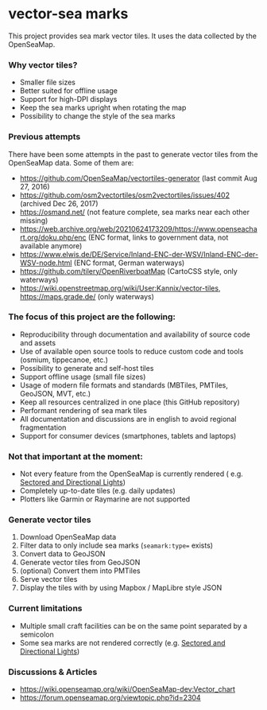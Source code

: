 # vector-sea marks

This project provides sea mark vector tiles. It uses the data collected by the
OpenSeaMap.

### Why vector tiles?

- Smaller file sizes
- Better suited for offline usage
- Support for high-DPI displays
- Keep the sea marks upright when rotating the map
- Possibility to change the style of the sea marks

### Previous attempts

There have been some attempts in the past to generate vector tiles from the
OpenSeaMap data. Some of them are:

- https://github.com/OpenSeaMap/vectortiles-generator (last commit Aug 27, 2016)
- https://github.com/osm2vectortiles/osm2vectortiles/issues/402 (archived Dec
  26, 2017)
- https://osmand.net/ (not feature complete, sea marks near each other missing)
- https://web.archive.org/web/20210624173209/https://www.openseachart.org/doku.php/enc (ENC format, links to government data, not available anymore)
- https://www.elwis.de/DE/Service/Inland-ENC-der-WSV/Inland-ENC-der-WSV-node.html (ENC format, German waterways)
- https://github.com/tilery/OpenRiverboatMap (CartoCSS style, only waterways)
- https://wiki.openstreetmap.org/wiki/User:Kannix/vector-tiles, https://maps.grade.de/ (only waterways)

### The focus of this project are the following:

- Reproducibility through documentation and availability of source code and
  assets
- Use of available open source tools to reduce custom code and tools (osmium, tippecanoe, etc.)
- Possibility to generate and self-host tiles
- Support offline usage (small file sizes)
- Usage of modern file formats and standards (MBTiles, PMTiles, GeoJSON,
  MVT, etc.)
- Keep all resources centralized in one place (this GitHub repository)
- Performant rendering of sea mark tiles
- All documentation and discussions are in english to avoid regional
  fragmentation
- Support for consumer devices (smartphones, tablets and laptops)

### Not that important at the moment:

- Not every feature from the OpenSeaMap is currently rendered (
  e.g. [Sectored and Directional Lights](https://wiki.openstreetmap.org/wiki/Seamarks/Sectored_and_Directional_Lights))
- Completely up-to-date tiles (e.g. daily updates)
- Plotters like Garmin or Raymarine are not supported

### Generate vector tiles

1. Download OpenSeaMap data
2. Filter data to only include sea marks (`seamark:type=` exists)
3. Convert data to GeoJSON
4. Generate vector tiles from GeoJSON
5. (optional) Convert them into PMTiles
6. Serve vector tiles
7. Display the tiles with by using Mapbox / MapLibre style JSON

### Current limitations

- Multiple small craft facilities can be on the same point separated by a semicolon
- Some sea marks are not rendered correctly (e.g. [Sectored and Directional Lights](https://wiki.openstreetmap.org/wiki/Seamarks/Sectored_and_Directional_Lights))

### Discussions & Articles

- https://wiki.openseamap.org/wiki/OpenSeaMap-dev:Vector_chart
- https://forum.openseamap.org/viewtopic.php?id=2304
